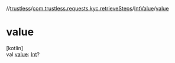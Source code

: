//[trustless](../../../index.md)/[com.trustless.requests.kyc.retrieveSteps](../index.md)/[IntValue](index.md)/[value](value.md)

# value

[kotlin]\
val [value](value.md): [Int](https://kotlinlang.org/api/latest/jvm/stdlib/kotlin/-int/index.html)?
